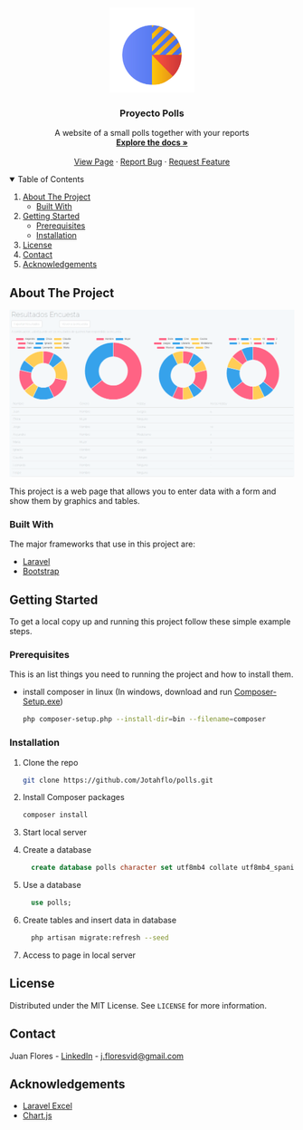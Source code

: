 <!-- PROJECT LOGO -->
<br />
<p align="center">
  <a href="https://github.com/Jotahflo/polls">
    <img src="resources/assets/chart.png" alt="Logo" width="150" height="150">
  </a>

  <h3 align="center">Proyecto Polls</h3>

  <p align="center">
    A website of a small polls together with your reports
    <br /> 
    <a href="https://github.com/Jotahflo/polls"><strong>Explore the docs »</strong></a>
    <br />
    <br />
    <a href="https://Jotahflo.github.io/polls">View Page</a>
    ·
    <a href="https://github.com/Jotahflo/polls/issues">Report Bug</a>
    ·
    <a href="https://github.com/Jotahflo/polls/issues">Request Feature</a>
  </p>
</p>

<!-- TABLE OF CONTENTS -->
<details open="open">
  <summary>Table of Contents</summary>
  <ol>
    <li>
      <a href="#about-the-project">About The Project</a>
      <ul>
        <li><a href="#built-with">Built With</a></li>
      </ul>
    </li>
    <li>
      <a href="#getting-started">Getting Started</a>
      <ul>
        <li><a href="#prerequisites">Prerequisites</a></li>
        <li><a href="#installation">Installation</a></li>
      </ul>
    </li>
    <li><a href="#license">License</a></li>
    <li><a href="#contact">Contact</a></li>
    <li><a href="#acknowledgements">Acknowledgements</a></li>
  </ol>
</details>

<!-- ABOUT THE PROJECT -->

## About The Project

[![Product Name Screen Shot][product-screenshot]](https://Jfloresvid.github.io/portfolio)

This project is a web page that allows you to enter data with a form and show them by graphics and tables.

### Built With

The major frameworks that use in this project are:

- [Laravel](https://laravel.com/)
- [Bootstrap](https://getbootstrap.com/)

<!-- GETTING STARTED -->

## Getting Started

To get a local copy up and running this project follow these simple example steps.

### Prerequisites

This is an list things you need to running the project and how to install them.

- install composer in linux (In windows, download and run [Composer-Setup.exe](https://getcomposer.org/Composer-Setup.exe))

  ```sh
  php composer-setup.php --install-dir=bin --filename=composer
  ```

### Installation

1.  Clone the repo
    ```sh
    git clone https://github.com/Jotahflo/polls.git
    ```
2.  Install Composer packages

    ```sh
    composer install
    ```

3.  Start local server

4.  Create a database

    ```sql
      create database polls character set utf8mb4 collate utf8mb4_spanish_ci;
    ```

5.  Use a database

    ```sql
      use polls;
    ```

6.  Create tables and insert data in database

    ```sh
      php artisan migrate:refresh --seed
    ```

7.  Access to page in local server

<!-- LICENSE -->

## License

Distributed under the MIT License. See `LICENSE` for more information.

<!-- CONTACT -->

## Contact

Juan Flores - [LinkedIn](https://www.linkedin.com/in/jfloresvid) - j.floresvid@gmail.com

<!-- ACKNOWLEDGEMENTS -->

## Acknowledgements

- [Laravel Excel](https://laravel-excel.com/)
- [Chart.js](https://www.chartjs.org/)

[product-screenshot]: resources/assets/preview.png
